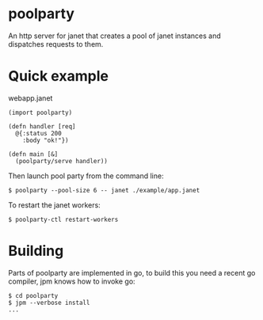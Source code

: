 # poolparty

An http server for janet that creates a pool of janet instances and dispatches requests to them.


# Quick example

webapp.janet
```
(import poolparty)

(defn handler [req]
  @{:status 200
    :body "ok!"})

(defn main [&]
  (poolparty/serve handler))
```

Then launch pool party from the command line:

```
$ poolparty --pool-size 6 -- janet ./example/app.janet
```

To restart the janet workers:

```
$ poolparty-ctl restart-workers
```

# Building

Parts of poolparty are implemented in go, to build this you need a recent go compiler, jpm knows how to invoke go:
```
$ cd poolparty
$ jpm --verbose install
...
```